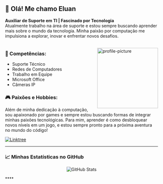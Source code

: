 <h2 align="left">👋 Olá! Me chamo Eluan</h2>

<p align="left">
    <b>Auxiliar de Suporte em TI | Fascinado por Tecnologia</b><br>
    Atualmente trabalho na área de suporte e estou sempre buscando aprender mais sobre o mundo da tecnologia. Minha paixão por computação me impulsiona a explorar, inovar e enfrentar novos desafios.<br><br>
</p>

<img src="https://user-images.githubusercontent.com/your-profile-picture" alt="profile-picture" align="right" width="200" />

<h3 align="left">💼 Competências:</h3>
<ul>
    <li>Suporte Técnico</li>
    <li>Redes de Computadores</li>
    <li>Trabalho em Equipe</li>
    <li>Microsoft Office</li>
    <li>Câmeras IP</li>
</ul>

<h3 align="left">🎮 Paixões e Hobbies:</h3>
<p align="left">
    Além de minha dedicação à computação, sou apaixonado por games e sempre estou buscando formas de integrar minhas paixões tecnológicas. Para mim, aprender é como desbloquear novos níveis em um jogo, e estou sempre pronto para a próxima aventura no mundo do código!
</p>

<p align="left">
    <a href="https://linktr.ee/eluanjg" target="_blank"><img src="https://img.shields.io/badge/Linktree-000?style=for-the-badge&logo=linktree&logoColor=white" alt="Linktree" /></a>
</p>

---

<h3 align="left">📈 Minhas Estatísticas no GitHub</h3>

<p align="center">
    <img src="https://github-readme-stats.vercel.app/api?username=Eluan-gomes&show_icons=true&theme=dracula" alt="GitHub Stats">
</p>
****
